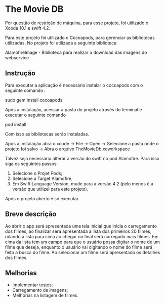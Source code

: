 # The Movie DB

Por questão de restrição de máquina, para esse projeto, foi utilizado o Xcode 10.1 e swift 4.2.

Para este projeto foi utilizado o Cocoapods, para gerenciar as bibliotecas utilizadas. No projeto foi utilizada a seguinte biblioteca:

AlamofireImage - Biblioteca para realizar o download das imagens do webservice

## Instrução

Para executar a aplicação é necessário instalar o cocoapods com o seguinte comando :

sudo gem install cocoapods

Após a instalação, acessar a pasta do projeto através do terminal e executar o seguinte comando

pod install

Com isso as bibliotecas serão instaladas.

Após a instalação abra o xcode -> File -> Open -> Selecione a pasta onde o projeto foi salvo -> Abra o arquivo TheMovieDb.xcworkspace

Talvez seja necessário alterar a versão do swift no pod Alamofire. Para isso siga os seguintes passos:

  1. Selecione o Projet Pods;
  2. Selecione a Target Alamofire;
  3. Em Swift Language Version, mude para a versão 4.2 (pelo menos é a versão que utilizei para este projeto).

Após o projeto aberto é só executar.

## Breve descrição

Ao abrir o app será apresentada uma tela inicial que inicia o carregamento dos filmes, ao finalizar será apresentada a lista dos primeiros 20 filmes, rolando a lista para cima ao chegar no final será carregado mais filmes. Em cima da lista tem um campo para que o usuário possa digitar o nome de um filme que deseja, enquanto o usuário vai digitando o nome do filme será feito a busca do filme. Ao selecionar um filme será apresentado os detalhes dos filmes.

## Melhorias

- Implementar testes;
- Carregamento de imagens;
- Melhorias na listagem de filmes.
